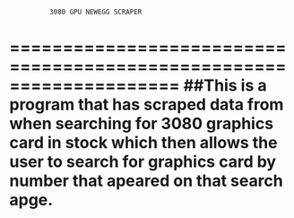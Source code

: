               3080 GPU NEWEGG SCRAPER
====================================================================
##This is a program that has scraped data from when searching
for 3080 graphics card in stock which then allows the user to
search for graphics card by number that apeared on that search apge.
====================================================================

